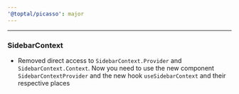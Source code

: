 ```yaml
---
'@toptal/picasso': major
---
```


---

### SidebarContext

- Removed direct access to `SidebarContext.Provider` and `SidebarContext.Context`. Now you need to use the new component `SidebarContextProvider` and the new hook `useSidebarContext` and their respective places
